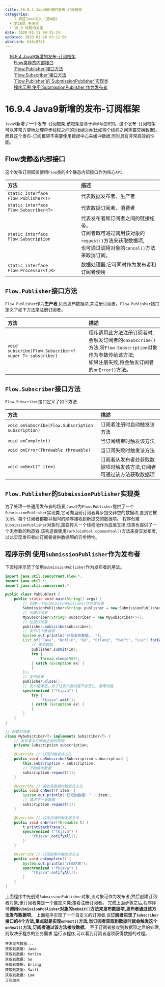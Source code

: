 ```yaml
---
title: 16.9.4 Java9新增的发布-订阅框架
categories: 
  - 1 疯狂Java讲义 (第4版)
  - 第16章 多线程
  - 16.9 线程相关类
date: 2020-01-11 04:15:24
updated: 2020-03-28 03:12:04
abbrlink: b58c8736
---
```

<div id='my_toc'><a href="/JavaReadingNotes/b58c8736/#16-9-4-Java9新增的发布-订阅框架" class="header_1">16.9.4 Java9新增的发布-订阅框架</a>&nbsp;<br><a href="/JavaReadingNotes/b58c8736/#Flow类静态内部接口" class="header_2">Flow类静态内部接口</a>&nbsp;<br><a href="/JavaReadingNotes/b58c8736/#-Flow-Publisher-接口方法" class="header_2">`Flow.Publisher`接口方法</a>&nbsp;<br><a href="/JavaReadingNotes/b58c8736/#-Flow-Subscriber-接口方法" class="header_2">`Flow.Subscriber`接口方法</a>&nbsp;<br><a href="/JavaReadingNotes/b58c8736/#-Flow-Publisher-的-SubmissionPublisher-实现类" class="header_2">`Flow.Publisher`的`SubmissionPublisher`实现类</a>&nbsp;<br><a href="/JavaReadingNotes/b58c8736/#程序示例-使用-SubmissionPublisher-作为发布者" class="header_2">程序示例 使用`SubmissionPublisher`作为发布者</a>&nbsp;<br></div>
<style>.header_1{margin-left: 1em;}.header_2{margin-left: 2em;}.header_3{margin-left: 3em;}.header_4{margin-left: 4em;}.header_5{margin-left: 5em;}.header_6{margin-left: 6em;}</style>
<!--more-->
<script>if (navigator.platform.search('arm')==-1){document.getElementById('my_toc').style.display = 'none';}var e,p = document.getElementsByTagName('p');while (p.length>0) {e = p[0];e.parentElement.removeChild(e);}</script>

<!--end-->
# 16.9.4 Java9新增的发布-订阅框架
`Java9`新增了一个发布-订阅框架,该框架是基于`异步响应流`的。这个发布-订阅框架可以非常方便地处理异步线程之间的`流数据交换`(比如两个线程之间需要交换数据)。而且这个发布-订阅框架不需要使用数据中心来缓冲数据,同时具有非常高效的性能。

## Flow类静态内部接口
这个发布订阅框架使用`Flow`类的4个静态内部接口作为核心`API`

|方法|描述|
|:--|:--|
|`static interface Flow.Publisher<T>`|代表数据发布者、生产者|
|`static interface Flow.Subscriber<T>`|代表数据订阅者、消费者|
|`static interface Flow.Subscription`|代表发布者和订阅者之间的链接纽带。<br>订阅者既可通过调用该对象的`request()`方法来获取数据项,<br>也可通过调用对象的`cancel()`方法来取消订阅。|
|`static interface Flow.Processor<T,​R>`|数据处理器,它可同时作为发布者和订阅者使用|

## `Flow.Publisher`接口方法
`Flow.Publisher`作为**生产者**,负责发布数据项,并注册订阅者。`Flow.Publisher`接口定义了如下方法来注册订阅者。

|方法|描述|
|:--|:--|
|`void subscribe(Flow.Subscriber<? super T> subscriber)`|程序调用此方法注册订阅者时,会触发订阅者的`onSubscribe()`方法,将`Flow.Subscription`对象作为参数传给该方法;<br>如果注册失败,将会触发订阅者的`onError()`方法。|

## `Flow.Subscriber`接口方法
`Flow.Subscriber`接口定义了如下方法

|方法|描述|
|:--|:--|
|`void onSubscribe(Flow.Subscription subscription)`|订阅者注册时自动触发该方法|
|`void onComplete()`|当订阅结束时触发该方法|
|`void onError(Throwable throwable)`|当订阅失败时触发该方法|
|`void onNext(T item)`|订阅者从发布者处获取数据项时触发该方法,订阅者可通过该方法获取数据项|

## `Flow.Publisher`的`SubmissionPublisher`实现类
为了处理一些通用发布者的场景,`Java9`为`Flow.Publisher`提供了一个`SubmissionPublisher`实现类,它可向当前订阅者异步提交非空的数据项,直到它被关闭。每个订阅者都能以相同的顺序接收到新提交的数据项。
程序创建`SubmissionPublisher`对象时,需要传入一个线程池作为底层支撑;该类也提供了一个无参数的构造器,该构造器使用`ForkJoinPool.commonPool()`方法来提交发布者,以此实现发布者向订阅者提供数据项的异步特性。
## 程序示例 使用`SubmissionPublisher`作为发布者
下面程序示范了使用`SubmissionPublisher`作为发布者的用法。
```java
import java.util.concurrent.Flow.*;
import java.util.*;
import java.util.concurrent.*;

public class PubSubTest {
    public static void main(String[] args) {
        // 创建一个SubmissionPublisher作为发布者
        SubmissionPublisher<String> publisher = new SubmissionPublisher<>();
        // 创建订阅者
        MySubscriber<String> subscriber = new MySubscriber<>();
        // 注册订阅者
        publisher.subscribe(subscriber);
        // 发布几个数据项
        System.out.println("开发发布数据...");
        List.of("Java", "Kotlin", "Go", "Erlang", "Swift", "Lua").forEach(im -> {
            // 提交数据
            publisher.submit(im);
            try {
                Thread.sleep(500);
            } catch (Exception ex) {
            }
        });
        // 发布结束
        publisher.close();
        // 发布结束后，为了让发布者线程不会死亡，暂停线程
        synchronized ("fkjava") {
            try {
                "fkjava".wait();
            } catch (Exception ex) {
            }
        }
    }
}

// 创建订阅者
class MySubscriber<T> implements Subscriber<T> {
    // 发布者与订阅者之间的纽带
    private Subscription subscription;

    @Override // 订阅时触发该方法
    public void onSubscribe(Subscription subscription) {
        this.subscription = subscription;
        // 开始请求数据
        subscription.request(1);
    }

    @Override // 接收到数据时触发该方法
    public void onNext(T item) {
        System.out.println("获取到数据: " + item);
        // 请求下一条数据
        subscription.request(1);
    }

    @Override // 订阅出错时触发该方法
    public void onError(Throwable t) {
        t.printStackTrace();
        synchronized ("fkjava") {
            "fkjava".notifyAll();
        }
    }

    @Override // 订阅结束时触发该方法
    public void onComplete() {
        System.out.println("订阅结束");
        synchronized ("fkjava") {
            "fkjava".notifyAll();
        }
    }
}
```
上面程序中先创建`SubmissionPublisher`对象,该对象可作为发布者;然后创建订阅者对象,该订阅者类是一个自定义类;接着注册订阅者。
完成上面步骤之后,程序即可**调用`SubmissionPublisher`对象的`submit()`方法来发布数据项,发布者通过该方法发布数据项**。
上面程序实现了一个自定义的订阅者,该**订阅者实现了`Subscriber`接口的4个方法,重点就是实现`onNext()`方法,当订阅者获取到数据时就会触发这个`onNext()`方法,订阅者通过该方法接收数据**。
至于订阅者接收到数据项之后的处理,则取决于程序的业务需求
运行该程序,可以看到订阅者逐项获得数据的过程。
```
开发发布数据...
获取到数据: Java
获取到数据: Kotlin
获取到数据: Go
获取到数据: Erlang
获取到数据: Swift
获取到数据: Lua
订阅结束
```
